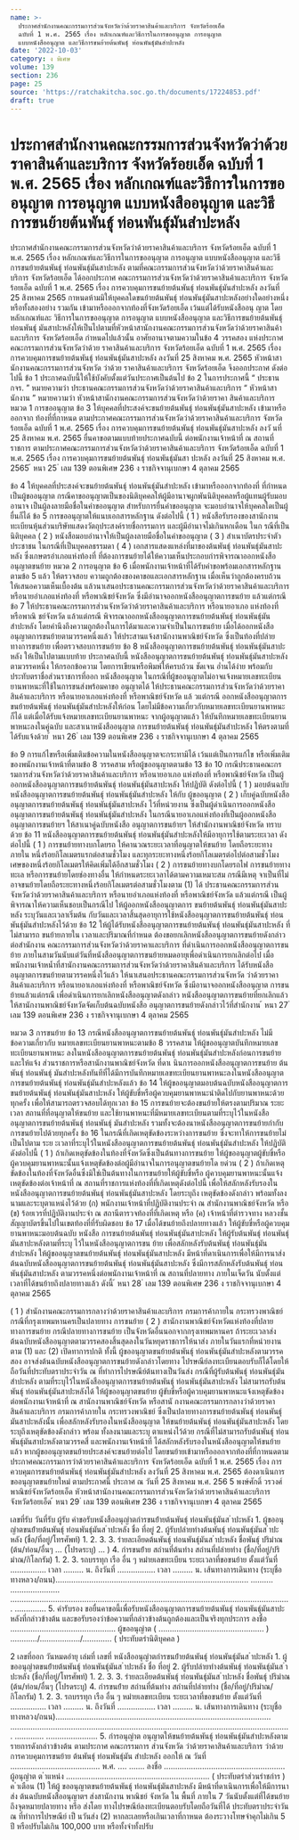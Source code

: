 ```yaml
---
name: >-
  ประกาศสำนักงานคณะกรรมการส่วนจังหวัดว่าด้วยราคาสินค้าและบริการ จังหวัดร้อยเอ็ด
  ฉบับที่ 1 พ.ศ. 2565 เรื่อง หลักเกณฑ์และวิธีการในการขออนุญาต การอนุญาต
  แบบหนังสืออนุญาต และวิธีการขนย้ายต้นพันธุ์ ท่อนพันธุ์มันสำปะหลัง
date: '2022-10-03'
category: ง พิเศษ
volume: 139
section: 236
page: 25
source: 'https://ratchakitcha.soc.go.th/documents/17224853.pdf'
draft: true
---
```


# ประกาศสำนักงานคณะกรรมการส่วนจังหวัดว่าด้วยราคาสินค้าและบริการ จังหวัดร้อยเอ็ด ฉบับที่ 1 พ.ศ. 2565 เรื่อง หลักเกณฑ์และวิธีการในการขออนุญาต การอนุญาต แบบหนังสืออนุญาต และวิธีการขนย้ายต้นพันธุ์ ท่อนพันธุ์มันสำปะหลัง

ประกาศสำนักงานคณะกรรมการส่วนจังหวัดว่าด้วยราคาสินค้าและบริการ จังหวัดร้อยเอ็ด ฉบับที่ 1 พ.ศ. 2565 เรื่อง หลักเกณฑ์และวิธีการในการขออนุญาต การอนุญาต แบบหนังสืออนุญาต และวิธีการขนย้ายต้นพันธุ์ ท่อนพันธุ์มันสาปะหลัง ตามที่คณะกรรมการส่วนจังหวัดว่าด้วยราคาสินค้าและบริการ จังหวัดร้อยเอ็ด ได้ออกประกาศ คณะกรรมการส่วนจังหวัดว่าด้วยราคาสินค้าและบริการ จังหวัดร้อยเอ็ด ฉบับที่ 1 พ.ศ. 2565 เรื่อง การควบคุมการขนย้ายต้นพันธุ์ ท่อนพันธุ์มันสำปะหลัง ลงวันที่ 25 สิงหาคม 2565 กาหนดห้ามมิให้บุคคลใดขนย้ายต้นพันธุ์ ท่อนพันธุ์มันสาปะหลังอย่างใดอย่างหนึ่ง หรือทั้งสองอย่าง รวมกัน เข้ามาหรือออกจากท้องที่จังหวัดร้อยเอ็ด เว้นแต่ได้รับหนังสืออนุ ญาต โดยหลักเกณฑ์และ วิธีการในการขออนุญาต การอนุญาต แบบหนังสืออนุญาต และวิธีการขนย้ายต้นพันธุ์ ท่อนพันธุ์ มันสาปะหลังให้เป็นไปตามที่หัวหน้าสานักงานคณะกรรมการส่วนจังหวัดว่าด้วยราคาสินค้าและบริการ จังหวัดร้อยเอ็ด กำหนดไปแล้วนั้น อาศัยอานาจตามความในข้อ 4 วรรคสอง แห่งประกาศคณะกรรมการส่วนจังหวัดว่าด้วย ราคาสินค้าและบริการ จังหวัดร้อยเอ็ด ฉบับที่ 1 พ.ศ. 2565 เรื่อง การควบคุมการขนย้ายต้นพันธุ์ ท่อนพันธุ์มันสาปะหลัง ลงวันที่ 25 สิงหาคม พ.ศ. 2565 หัวหน้าสานักงานคณะกรรมการส่วนจังหวัด ว่าด้วย ราคาสินค้าและบริการ จังหวัดร้อยเอ็ด จึงออกประกาศ ดังต่อไปนี้ ข้อ 1 ประกาศฉบับนี้ให้ใช้บังคับตั้งแต่วันประกาศเป็นต้นไป ข้อ 2 ในการประกาศนี้ “ ประธาน กจร. ” หมายความว่า ประธานคณะกรรมการส่วนจังหวัดว่าด้วยราคาสินค้าและบริการ “ หัวหน้าสานักงาน ” หมายความว่า หัวหน้าสานักงานคณะกรรมการส่วนจังหวัดว่าด้วยราคา สินค้าและบริการ หมวด 1 การขออนุญาต ข้อ 3 ให้บุคคลที่ประสงค์จะขนย้ายต้นพันธุ์ ท่อนพันธุ์มันสาปะหลัง เข้ามาหรือออกจาก ท้องที่ที่กาหนด ตามประกาศคณะกรรมการส่วนจังหวัดว่าด้วยราคาสินค้าและบริการ จังหวัดร้อยเอ็ด ฉบับที่ 1 พ.ศ. 2565 เรื่อง การควบคุมการขนย้ายต้นพันธุ์ ท่อนพันธุ์มันสาปะหลัง ลงวั นที่ 25 สิงหาคม พ.ศ. 2565 ยื่นคาขอตามแบบท้ายประกาศฉบับนี้ ต่อพนักงานเจ้าหน้าที่ ณ สถานที่ราชการ ตามประกาศคณะกรรมการส่วนจังหวัดว่าด้วยราคาสินค้าและบริการ จังหวัดร้อยเอ็ด ฉบับที่ 1 พ.ศ. 2565 เรื่อง การควบคุมการขนย้ายต้นพันธุ์ ท่อนพันธุ์มันสา ปะหลัง ลงวันที่ 25 สิงหาคม พ.ศ. 2565 ้ หนา 25 ่ เลม 139 ตอนพิเศษ 236 ง ราชกิจจานุเบกษา 4 ตุลาคม 2565

ข้อ 4 ให้บุคคลที่ประสงค์จะขนย้ายต้นพันธุ์ ท่อนพันธุ์มันสำปะหลัง เข้ามาหรือออกจากท้องที่ ที่กำหนด เป็นผู้ขออนุญาต กรณีคาขออนุญาตเป็นของนิติบุคคลให้ผู้มีอานาจผูกพันนิติบุคคลหรือผู้แทนผู้รับมอบอานาจ เป็นผู้ลงลายมือชื่อในคำขออนุญาต สำหรับการยื่นคำขออนุญาต จะมอบอำนาจให้บุคคลใดเป็นผู้ยื่นก็ได้ ข้อ 5 การขออนุญาตให้แนบเอกสารหลักฐาน ดังต่อไปนี้ ( 1 ) หนังสือรับรองของสานักงานทะเบียนหุ้นส่วนบริษัทแสดงวัตถุประสงค์รายชื่อกรรมการ และผู้มีอำนาจไม่เกินหกเดือน ในก รณีที่เป็นนิติบุคคล ( 2 ) หนังสือมอบอำนาจให้เป็นผู้ลงลายมือชื่อในคำขออนุญาต ( 3 ) สำเนาบัตรประจำตัวประชาชน ในกรณีที่เป็นบุคคลธรรมดา ( 4 ) เอกสารแสดงแหล่งที่มาของต้นพันธุ์ ท่อนพันธุ์มันสาปะหลัง ซึ่งเกษตรอำเภอแห่งท้องที่ ที่ต้องการขนย้ายได้ให้ความเห็นประกอบกำรพิจารณาออกหนังสืออนุญาตขนย้าย หมวด 2 การอนุญาต ข้อ 6 เมื่อพนักงานเจ้าหน้าที่ได้รับคำขอพร้อมเอกสารหลักฐานตามข้อ 5 แล้ว ให้ตรวจสอบ ความถูกต้องของคาขอและเอกสารหลักฐาน เมื่อเห็นว่าถูกต้องครบถ้วน ให้เสนอความเห็นเบื้องต้น แล้วนาเสนอประธานคณะกรรมการส่วนจังหวัดว่าด้วยราคาสินค้าและบริการ หรือนายอำเภอแห่งท้องที่ หรือพาณิชย์จังหวัด ซึ่งมีอำนาจออกหนังสืออนุญาตการขนย้าย แล้วแต่กรณี ข้อ 7 ให้ประธานคณะกรรมการส่วนจังหวัดว่าด้วยราคาสินค้าและบริการ หรือนายอาเภอ แห่งท้องที่ หรือพาณิ ชย์จังหวัด แล้วแต่กรณี พิจารณาออกหนังสืออนุญาตการขนย้ายต้นพันธุ์ ท่อนพันธุ์มันสำปะหลัง โดยคำนึงถึงความถูกต้องในการได้มาและความจำเป็นในการขนย้าย เมื่อได้ออกหนังสืออนุญาตการขนย้ายตามวรรคหนึ่งแล้ว ให้ประสานแจ้งสานักงานพาณิชย์จังหวัด ซึ่งเป็นท้องที่ปลำยทางการขนย้าย เพื่อตรวจสอบการขนย้าย ข้อ 8 หนังสืออนุญาตการขนย้ายต้นพันธุ์ ท่อนพันธุ์มันสาปะหลัง ให้เป็นไปตามแบบท้าย ประกาศฉบับนี้ หนังสืออนุญาตการขนย้ายต้นพันธุ์ ท่อนพันธุ์มันสาปะหลังตามวรรคหนึ่ง ให้กรอกข้อความ โดยการเขียนหรือพิมพ์ให้ครบถ้วน ชัดเจน อ่ำนได้ง่าย พร้อมกับประทับตราชื่อส่วนราชการที่ออก หนังสืออนุญาต ในกรณีที่ผู้ขออนุญาตไม่อาจแจ้งหมายเลขทะเบียนยานพาหนะที่ใช้ในการขนส่งพร้อมคาขอ อนุญาตได้ ให้ประธานคณะกรรมการส่วนจังหวัดว่าด้วยราคาสินค้าและบริการ หรือนายอาเภอแห่งท้องที่ หรือพาณิชย์จังหวัด แล้ วแต่กรณี ออกหนังสืออนุญาตการขนย้ายต้นพันธุ์ ท่อนพันธุ์มันสำปะหลังให้ก่อน โดยไม่มีข้อความเกี่ยวกับหมายเลขทะเบียนยานพาหนะก็ได้ แต่เมื่อได้รับแจ้งหมายเลขทะเบียนยานพาหนะ จากผู้อนุญาตแล้ว ให้บันทึกหมายเลขทะเบียนยานพาหนะลงในคู่ฉบับ และสาเนาหนังสืออนุญาต การขนย้ายต้นพันธุ์ ท่อนพันธุ์มันสำปะหลัง ให้ตรงตามที่ได้รับแจ้งด้วย ้ หนา 26 ่ เลม 139 ตอนพิเศษ 236 ง ราชกิจจานุเบกษา 4 ตุลาคม 2565

ข้อ 9 การแก้ไขหรือเพิ่มเติมข้อความในหนังสืออนุญาตจะกระทามิได้ เว้นแต่เป็นการแก้ไข หรือเพิ่มเติมของพนักงานเจ้าหน้าที่ตามข้อ 8 วรรคสาม หรือผู้ขออนุญาตตามข้อ 13 ข้อ 10 กรณีประธานคณะกร รมการส่วนจังหวัดว่าด้วยราคาสินค้าและบริการ หรือนายอาเภอ แห่งท้องที่ หรือพาณิชย์จังหวัด เป็นผู้ออกหนังสืออนุญาตการขนย้ายต้นพันธุ์ ท่อนพันธุ์มันสาปะหลัง ให้ปฏิบัติ ดังต่อไปนี้ ( 1 ) มอบต้นฉบับหนังสืออนุญาตการขนย้ายต้นพันธุ์ ท่อนพันธุ์มันสำปะหลัง ให้กับ ผู้ขออนุญาต ( 2 ) เก็บคู่ฉบับหนังสืออนุญาตการขนย้ายต้นพันธุ์ ท่อนพันธุ์มันสาปะหลัง ไว้ที่หน่วยงาน ซึ่งเป็นผู้ดำเนินการออกหนังสืออนุญาตการขนย้ายต้นพันธุ์ ท่อนพันธุ์มันสำปะหลัง ในกรณีนายอาเภอแห่งท้องที่เป็นผู้ออกหนังสืออนุญาตการขนย้ายฯ ให้สาเนาคู่ฉบับหนังสือ อนุญาตการขนย้ายฯ ให้สำนักงานพาณิชย์จังหวัด ทราบด้วย ข้อ 11 หนังสืออนุญาตการขนย้ายต้นพันธุ์ ท่อนพันธุ์มันสำปะหลังให้มีอายุการใช้ตามระยะเวลา ดังต่อไปนี้ ( 1 ) การขนย้ายทางบกโดยรถ ให้คานวณระยะเวลาที่อนุญาตให้ขนย้าย โดยถือระยะทาง ภายใน หนึ่งร้อยกิโลเมตรแรกต่อสามชั่วโมง และทุกระยะทางหนึ่งร้อยกิโลเมตรต่อไปต่อสามชั่วโมง เศษของหนึ่งร้อยกิโลเมตรให้คิดเพิ่มได้อีกสามชั่วโมง ( 2 ) การขนย้ายทางบกโดยรถไฟ การขนย้ายทางทะเล หรือการขนย้ายโดยช่องทางอื่น ให้กำหนดระยะเวลาได้ตามความเหมาะสม กรณีมีเหตุ จาเป็นที่ไม่อาจขนย้ายโดยถือระยะทางหนึ่งร้อยกิโลเมตรต่อสามชั่วโมงตาม (1) ได้ ประธานคณะกรรมการส่วนจังหวัดว่าด้วยราคาสินค้าและบริการ หรือนายอำเภอแห่งท้องที่ หรือพาณิชย์จังหวัด แล้วแต่กรณี เป็นผู้พิจารณาให้ความเห็นชอบเป็นกรณีไป ให้ผู้ออกหนังสืออนุญาตการ ขนย้ายต้นพันธุ์ ท่อนพันธุ์มันสาปะหลัง ระบุวันและเวลาเริ่มต้น กับวันและเวลาสิ้นสุดอายุการใช้หนังสืออนุญาตการขนย้ายต้นพันธุ์ ท่อนพันธุ์มันสำปะหลังไว้ด้วย ข้อ 12 ให้ผู้ได้รับหนังสืออนุญาตการขนย้ายต้นพันธุ์ ท่อนพันธุ์มันสาปะหลัง ที่ไม่สามารถ ขนย้ายภายใน เวลาและปริมาณที่กำหนด ต้องขอยกเลิกหนังสืออนุญาตการขนย้ายดังกล่าวต่อสำนักงาน คณะกรรมการส่วนจังหวัดว่าด้วยราคาและบริการ ที่ดำเนินการออกหนังสืออนุญาตการขนย้าย ภายในสามวันนับแต่วันที่หนังสืออนุญาตการขนย้ายหมดอายุเพื่อดำเนินการยกเลิกต่อไป เมื่อพนักงานเจ้าหน้ำที่สานักงานคณะกรรมการส่วนจังหวัดว่าด้วยราคาสินค้าและบริการ ได้รับหนังสืออนุญาตการขนย้ายตามวรรคหนึ่งไว้แล้ว ให้นาเสนอประธานคณะกรรมการส่วนจังหวัด ว่าด้วยราคาสินค้าและบริการ หรือนายอาเภอแห่งท้องที่ หรือพาณิชย์จังหวัด ซึ่งมีอานาจออกหนังสืออนุญาต การขน ย้ายแล้วแต่กรณี เพื่อดำเนินการยกเลิกหนังสืออนุญาตดังกล่าว หนังสืออนุญาตการขนย้ายที่ยกเลิกแล้ว ให้สานักงานพาณิชย์จังหวัดจัดเก็บต้นฉบับหนังสือ อนุญาตการขนย้ายดังกล่าวไว้ที่สำนักงาน ้ หนา 27 ่ เลม 139 ตอนพิเศษ 236 ง ราชกิจจานุเบกษา 4 ตุลาคม 2565

หมวด 3 การขนย้าย ข้อ 13 กรณีหนังสืออนุญาตการขนย้ายต้นพันธุ์ ท่อนพันธุ์มันสำปะหลัง ไม่มีข้อความเกี่ยวกับ หมายเลขทะเบียนยานพาหนะตามข้อ 8 วรรคสาม ให้ผู้ขออนุญาตบันทึกหมายเลขทะเบียนยานพาหนะ ลงในหนังสืออนุญาตการขนย้ายต้นพันธุ์ ท่อนพันธุ์มันสำปะหลังก่อนการขนย้าย และให้แจ้ง ส่วนราชการหรือสานักงานพาณิชย์จังหวัด ที่ดาเ นินการออกหนังสืออนุญาตการขนย้าย ต้นพันธุ์ ท่อนพันธุ์ มันสำปะหลังทันทีที่ได้มีการบันทึกหมายเลขทะเบียนยานพาหนะลงในหนังสืออนุญาตการขนย้ายต้นพันธุ์ ท่อนพันธุ์มันสำปะหลังแล้ว ข้อ 14 ให้ผู้ขออนุญาตมอบต้นฉบับหนังสืออนุญาตการขนย้ายต้นพันธุ์ ท่อนพันธุ์มันสาปะหลัง ให้ผู้ขับขี่หรือผู้ควบคุมยานพาหนะนำติดไปกับยานพาหนะด้วยทุกครั้ง เพื่อให้สามารถตรวจสอบได้ทุกเวลา ข้อ 15 การขนย้ายจะต้องขนย้ายให้ตรงตามปริมาณ ระยะเวลา สถานที่ที่อนุญาตให้ขนย้าย และใช้ยานพาหนะที่มีหมายเลขทะเบียนตามที่ระบุไว้ในหนังสืออนุญาตการขนย้ายต้นพันธุ์ ท่อนพันธุ์ มันสำปะหลัง รวมทั้งจะต้องนาหนังสืออนุญาตการขนย้ายกำกับการขนย้ายไปด้วยทุกครั้ง ข้อ 16 ในกรณีที่เกิดเหตุขัดข้องระหว่างการขนย้าย ซึ่งจะทาให้การขนย้ายไม่เป็นไปตาม ระย ะเวลาที่ระบุไว้ในหนังสืออนุญาตการขนย้ายต้นพันธุ์ ท่อนพันธุ์มันสำปะหลัง ให้ปฏิบัติ ดังต่อไปนี้ ( 1 ) ถ้าเกิดเหตุขัดข้องในท้องที่จังหวัดซึ่งเป็นต้นทางการขนย้าย ให้ผู้ขออนุญาตผู้ขับขี่หรือ ผู้ควบคุมยานพาหนะนั้นแจ้งเหตุขัดข้องต่อผู้มีอำนาจในการอนุญาตขนย้ายโด ยด่วน ( 2 ) ถ้าเกิดเหตุขัดข้องในท้องที่จังหวัดอื่นซึ่งมิใช่เป็นต้นทางในการขนย้ายให้ผู้ขับขี่หรือ ผู้ควบคุมยานพาหนะนั้นแจ้งเหตุขัดข้องต่อเจ้าหน้าที่ ณ สถานที่ราชการแห่งท้องที่ที่เกิดเหตุดังต่อไปนี้ เพื่อให้สลักหลังรับรองในหนังสืออนุญาตการขนย้ายต้นพันธุ์ ท่อนพันธุ์มันสาปะหลัง โดยระบุถึง เหตุขัดข้องดังกล่าว พร้อมทั้งลงนามและระบุตาแหน่งไว้ด้วย (ก) พนักงานเจ้าหน้าที่ปฏิบัติงานประจำ ณ สำนักงานพาณิชย์จังหวัด หรือ (ข) ร้อยเวรที่ปฏิบัติงานประจำ ณ สถานีตารวจท้องที่ที่เกิดเหตุ หรือ (ค) เจ้าหน้าที่ตำรวจทาง หลวงชั้นสัญญาบัตรขึ้นไปในเขตท้องที่ที่รับผิดชอบ ข้อ 17 เมื่อได้ขนย้ายถึงปลายทางแล้ว ให้ผู้ขับขี่หรือผู้ควบคุมยานพาหนะมอบต้นฉบับ หนังสือ การขนย้ายต้นพันธุ์ ท่อนพันธุ์มันสาปะหลัง ให้ผู้รับต้นพันธุ์ ท่อนพันธุ์มันสาปะหลังตามที่ระบุ ไว้ในหนังสืออนุญาตการขน ย้าย เพื่อสลักหลังรับต้นพันธุ์ ท่อนพันธุ์มันสำปะหลัง ให้ผู้ขออนุญาตขนย้ายต้นพันธุ์ ท่อนพันธุ์มันสาปะหลัง มีหน้าที่ดาเนินการเพื่อให้มีการนาส่ง ต้นฉบับหนังสืออนุญาตการขนย้ายต้นพันธุ์ ท่อนพันธุ์มันสาปะหลัง ซึ่งมีการสลักหลังรับต้นพันธุ์ ท่อนพันธุ์มันสาปะหลัง ตามวรรคหนึ่งต่อพนักงานเจ้าหน้าที่ ณ สถานที่ปลายทาง ภายในเจ็ดวัน นับตั้งแต่เวลาที่ได้ขนย้ายถึงปลายทางแล้ว ดังนี้ ้ หนา 28 ่ เลม 139 ตอนพิเศษ 236 ง ราชกิจจานุเบกษา 4 ตุลาคม 2565

( 1 ) สำนักงานคณะกรรมการกลางว่าด้วยราคาสินค้าและบริการ กรมการค้าภายใน กระทรวงพาณิชย์ กรณีที่กรุงเทพมหานครเป็นปลายทาง การขนย้าย ( 2 ) สานักงานพาณิชย์จังหวัดแห่งท้องที่ปลายทางการขนย้าย กรณีปลายทางการขนย้าย เป็นจังหวัดอื่นนอกจากกรุงเทพมหานคร ถ้าระยะเวลาส่งต้นฉบับหนังสืออนุญาตตามวรรคสองสิ้นสุดลงในวันหยุดราชการให้นาส่ง ภายในวันแรกที่หน่วยงานตาม (1) และ (2) เปิดทาการปกติ ทั้งนี้ ผู้ขออนุญาตขนย้ายต้นพันธุ์ ท่อนพันธุ์มันสำปะหลังตามวรรคสอง อาจส่งต้นฉบับหนังสืออนุญาตการขนย้ายดังกล่าวโดยทาง ไปรษณีย์ลงทะเบียนตอบรับก็ได้โดยให้ถือวันที่ประทับตราประจำวัน ณ ที่ทำการไปรษณีย์ต้นทางเป็นวันส่ง กรณีที่ผู้รับต้นพันธุ์ ท่อนพันธุ์มัน สำปะหลัง ตามที่ระบุไว้ในหนังสืออนุญาตการขนย้ายต้นพันธุ์ ท่อนพันธุ์มันสาปะหลัง ไม่สามารถรับต้นพันธุ์ ท่อนพันธุ์มันสาปะหลังได้ ให้ผู้ขออนุญาตขนย้าย ผู้ขับขี่หรือผู้ควบคุมยานพาหนะแจ้งเหตุขัดข้อง ต่อพนักงานเจ้าหน้าที่ ณ สานักงานพาณิชย์จังหวัด หรือสานั กงานคณะกรรมการกลางว่าด้วยราคาสินค้าและบริการ กรมการค้าภายใน กระทรวงพาณิชย์ ซึ่งเป็นปลายทางการขนย้ายต้นพันธุ์ ท่อนพันธุ์มันสาปะหลังนั้น เพื่อสลักหลังรับรองในหนังสืออนุญาต ให้ขนย้ายต้นพันธุ์ ท่อนพันธุ์มันสาปะหลัง โดยระบุถึงเหตุขัดข้องดังกล่าว พร้อม ทั้งลงนามและระบุ ตาแหน่งไว้ด้วย กรณีที่ไม่สามารถรับต้นพันธุ์ ท่อนพันธุ์มันสาปะหลังตามวรรคสี่ และพนักงานเจ้าหน้าที่ ได้สลักหลังรับรองในหนังสืออนุญาตให้ขนย้ายแล้ว หากผู้ขออนุญาตขนย้ายประสงค์จะขนย้ายต่อไป โดยขนย้ายเข้ามาหรือออกจากท้องที่ที่กาหนดตามประกาศคณะกรรมการว่าด้วยราคาสินค้าและบริการ จังหวัดร้อยเอ็ด ฉบับที่ 1 พ.ศ. 2565 เรื่อง การควบคุมการขนย้ายต้นพันธุ์ ท่อนพันธุ์มันสำปะหลัง ลงวันที่ 25 สิงหาคม พ.ศ. 2565 ต้องดาเนินการขออนุญาตขนย้ายใหม่ ตามประกาศนี้ ประกาศ ณ วันที่ 25 สิงหาคม พ.ศ. 256 5 พงษ์ศักดิ์ วรวงศ์ พาณิชย์จังหวัดร้อยเอ็ด หัวหน้าสานักงานคณะกรรมการส่วนจังหวัดว่าด้วยราคาสินค้าและบริการ จังหวัดร้อยเอ็ด ้ หนา 29 ่ เลม 139 ตอนพิเศษ 236 ง ราชกิจจานุเบกษา 4 ตุลาคม 2565

เลขที่รับ วันที่รับ ผู้รับ คําขอรับหนังสืออนุญําตกํารขนย้ํายต้นพันธุ์ ท่อนพันธุ์มันส ําปะหลัง 1. ผู้ขออนุญําตขนย้ํายต้นพันธุ์ ท่อนพันธุ์มันส ําปะหลัง ชื่อ ที่อยู่ 2. ผู้รับปลํายทํางต้นพันธุ์ ท่อนพันธุ์มันส ําปะหลัง (ชื่อ/ที่อยู่/โทรศัพท์) 1. 2. 3. 3. รํายละเอียดต้นพันธุ์ ท่อนพันธุ์มันส ําปะหลัง ชื่อพันธุ์ ปริมําณ (ต้น/ท่อน/อื่นๆ ... (โปรดระบุ) ... ) 4. กํารขนย้ําย สถํานที่ต้นทําง สถํานที่ปลํายทําง (ชื่อ/ที่อยู่/ปริมําณ/กิโลกรัม) 1. 2. 3. รถบรรทุก เรือ อื่น ๆ หมํายเลขทะเบียน ระยะเวลาที่ขอขนย้าย ตั้งแต่วันที่ ................ เวลา ......... น. ถึงวันที่ ................. เวลา ......... น. เส้นทางการเดินทาง (ระบุชื่อทางหลวง/ถนน)...................................................................................... .......... ...................... ............................................................................................................................. .............. 5. คํารับรอง ขอยื่นคาขอนี้เพื่อรับหนังสืออนุญาตการขนย้ายต้นพันธุ์ ท่อนพันธุ์มันสาปะหลังที่กล่าวข้างต้น และขอรับรองว่าข้อความที่กล่าวข้างต้นถูกต้องและเป็นจริงทุกประการ ลงชื่อ ............................................... ผู้ขออนุญําต ( ............................................... ) ............/................../............. ( ประทับตรํานิติบุคคล )

2 เลขที่ออก วันหมดอํายุ เล่มที่ เลขที่ หนังสืออนุญําตกํารขนย้ํายต้นพันธุ์ ท่อนพันธุ์มันส ําปะหลัง 1. ผู้ขออนุญําตขนย้ํายต้นพันธุ์ ท่อนพันธุ์มันส ําปะหลัง ชื่อ ที่อยู่ 2. ผู้รับปลํายทํางต้นพันธุ์ ท่อนพันธุ์มันส ําปะหลัง (ชื่อ/ที่อยู่/โทรศัพท์) 1. 2. 3. 3. รํายละเอียดต้นพันธุ์ ท่อนพันธุ์มันส ําปะหลัง ชื่อพันธุ์ ปริมําณ (ต้น/ท่อน/อื่นๆ (โปรดระบุ) 4. กํารขนย้ําย สถํานที่ต้นทําง สถํานที่ปลํายทําง (ชื่อ/ที่อยู่/ปริมําณ/กิโลกรัม) 1. 2. 3. รถบรรทุก เรือ อื่น ๆ หมํายเลขทะเบียน ระยะเวลาที่ขอขนย้าย ตั้งแต่วันที่ ................ เวลา ......... น. ถึงวันที่ ................. เวลา ......... น. เส้นทางการเดินทาง (ระบุชื่อทางหลวง/ถนน)................................................................................................ ............................................................................................................................. ............. ....................... 5. กํารอนุญําต อนุญาตให้ขนย้ายต้นพันธุ์ ท่อนพันธุ์มันสำปะหลังตามรายการดังกล่าวข้างต้น ตามประกาศ คณะกรรมการ ส่วนจังหวัด ว่าด้วยราคาสินค้าและบริการ ว่าด้วยการควบคุมการขนย้าย ต้นพันธุ์ ท่อนพันธุ์มัน สำปะหลัง ออกให้ ณ วันที่ ........................................ พ.ศ. .... ....... ลงชื่อ ...................................................... ผู้อนุญําต ต ําแหน่ง ................................................................ ( ประทับตรําส่วนรําชกําร ) ค ําเตือน (1) ให้ผู้ ขออนุญาตขนย้ายต้นพันธุ์ ท่อนพันธุ์มันสาปะหลัง มีหน้าที่ดาเนินการเพื่อให้มีการนาส่ง ต้นฉบับหนังสืออนุญาตฯ ส่งสานักงาน พาณิชย์ จังหวัด ใน พื้นที่ ภายใน 7 วันนับตั้งแต่ที่ได้ขนย้ายถึงจุดหมายปลายทาง หรือ ส่งโดย ทางไปรษณีย์ลงทะเบียนตอบรับโดยถือวันที่ได้ ประทับตราประจำวัน ณ ที่ทำการไปรษณีย์ เป็ นวันส่ง (2) หากละเลยหรือเกินเวลาที่กาหนด ต้องระวางโทษจำคุกไม่เกิน 5 ปี หรือปรับไม่เกิน 100,000 บาท หรือทั้งจำทั้งปรับ
